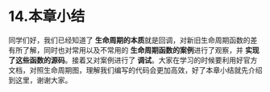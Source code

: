 # 14.本章小结
同学们好，我们已经知道了 **生命周期的本质**就是回调，对新旧生命周期函数的差有所了解，同时也对常用以及不常用的 **生命周期函数的案例**进行了观察，并 **实现了这些函数的源码**。接着又对案例进行了 **调试**。大家在学习的时候要利用好官方文档，对照生命周期图，理解我们编写的代码会更加高效，好了本章小结就先介绍到这里，谢谢大家。